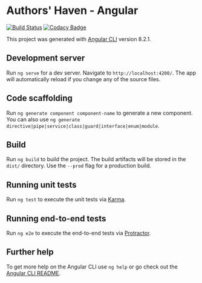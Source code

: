 # Authors' Haven - Angular
[![Build Status](https://travis-ci.com/wangonya/ah-angular.svg?branch=master)](https://travis-ci.com/wangonya/ah-angular)
[![Codacy Badge](https://api.codacy.com/project/badge/Grade/5eeefae313b24a0f95bbeac3d27b6d04)](https://www.codacy.com/app/wangonya/ah-angular?utm_source=github.com&amp;utm_medium=referral&amp;utm_content=wangonya/ah-angular&amp;utm_campaign=Badge_Grade)

This project was generated with [Angular CLI](https://github.com/angular/angular-cli) version 8.2.1.

## Development server

Run `ng serve` for a dev server. Navigate to `http://localhost:4200/`. The app will automatically reload if you change any of the source files.

## Code scaffolding

Run `ng generate component component-name` to generate a new component. You can also use `ng generate directive|pipe|service|class|guard|interface|enum|module`.

## Build

Run `ng build` to build the project. The build artifacts will be stored in the `dist/` directory. Use the `--prod` flag for a production build.

## Running unit tests

Run `ng test` to execute the unit tests via [Karma](https://karma-runner.github.io).

## Running end-to-end tests

Run `ng e2e` to execute the end-to-end tests via [Protractor](http://www.protractortest.org/).

## Further help

To get more help on the Angular CLI use `ng help` or go check out the [Angular CLI README](https://github.com/angular/angular-cli/blob/master/README.md).
